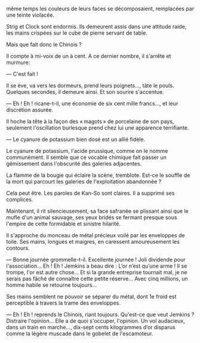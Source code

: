 même temps les couleurs de leurs faces se décomposaient, remplacées par une teinte violacée.

Strig et Clock sont endormis. Ils demeurent assis dans une attitude raide, les mains crispées sur le cube de pierre servant de table.

Mais que fait donc le Chinois ?

Il compte à mi-voix de un à cent. A ce dernier nombre, il s'arrête et murmure:

— C'est fait !

Il se ève, va vers les dormeurs, prend leurs poignets..., tâte le pouls. Quelques secondes, il demeure ainsi. Et son sourire s'accentue.

— Eh ! Eh ! ricane-t-il, une économie de six cent mille francs..., et leur discrétion assurée.

Il hoche la tête à la façon des « magots » de porcelaine de son pays, seulement l'oscillation burlesque prend chez lui une apparence terrifiante.

— Le cyanure de potassium bien dosé est un allié fidèle.

Le cyanure de potassium, l'acide prussique, comme on le nomme communément. Il semble que ce vocable chimique fait passer un gémissement dans l'obscurité des galeries adjacentes.

La flamme de la bougie qui éclaire la scène, tremblote. Est-ce le souffle de la mort qui parcourt les galeries de l'exploitation abandonnée ?

Cela peut être. Les paroles de Kan-So sont claires. Il a supprimé ses complices.

Maintenant, il rit silencieusement, sa face safranée se plissant ainsi que le mufle d'un animal sauvage, ses yeux bridés se fermant presque sous l'empire de cette formidable et sinistre hilarité.

Il s'approche du monceau de métal précieux voilé par les enveloppes de toile. Ses mains, longues et maigres, en caressent amoureusement les contours.

— Bonne journée grommelle-t-il. Excellente journée ! Joli dividende pour l'association... Eh ! Eh ! Jemkins a beau dire : L’or n’est qu’une arme ! Il se trompe, l'or est autre chose... Et si la grande entreprise tournait mal, je ne serais pas fâché de connaître cette petite réserve... Avec cinq millions, un homme habile se retourne toujours...

Ses mains semblent ne pouvoir se séparer du métal, dont 1e froid est perceptible à travers la trame des enveloppes.

— Eh ! Eh ! reprends le Chinois, riant toujours. Qu'est-ce que veut Jemkins ? Distraire l'opinion... Elle a de quoi s'occuper, l'opinion. Un vol audacieux, dans un train en marche..., dix-sept cents kilogrammes d’or disparus comme la légère muscade dans le gobelet de l'escamoteur.
